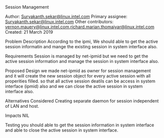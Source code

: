 Session Management 

Author: Suryakanth.sekar@linux.intel.com
Primary assignee: Suryakanth.sekar@linux.intel.com
Other contributors: vernon.mauery@linux.intel.com,richard.marian.thomaiyar@linux.intel.com
Created:  21 March 2019 

Problem Description
According to the ipmi, We  should  able to get the active session informatin and mange the existing session in system interface also. 

Requirements
Session is managed by net-ipmid but we need  to get the active session information and manage the session in system interface also.

Proposed Design
we made net-ipmid as owner for session management and it will create the new session object for every active session with all properities filled. 
so that all active session deatils can be access in system interface (ipmid) also and we can close the active session in system interface also. 

Alternatives Considered
Creating separate daemon for session independent of LAN and host. 

Impacts
NIL

Testing
you should able to get the session information in system interface and able to close the active session in system interface. 

